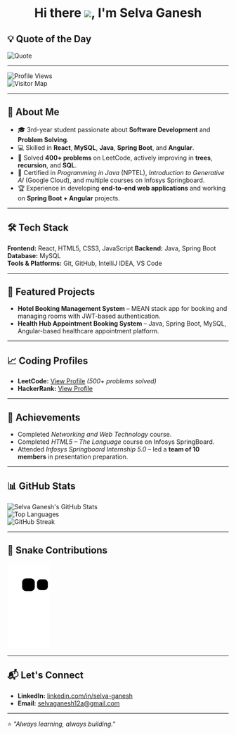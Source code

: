 <h1 align="center">
  Hi there <img src="https://raw.githubusercontent.com/MartinHeinz/MartinHeinz/master/wave.gif" width="30px">, I'm Selva Ganesh
</h1>

## 💡 Quote of the Day
![Quote](https://github-readme-quotes.herokuapp.com/quote?theme=radical&animation=default&layout=default&font=Gabrielle)

---

![Profile Views](https://komarev.com/ghpvc/?username=selvaganesh12a&label=Profile%20Views&color=0e75b6&style=flat)  
![Visitor Map](https://visitcount.itsvg.in/api?id=selvaganesh12a&label=Profile%20Visitors&color=0e75b6&icon=5&pretty=true)

---

## 🚀 About Me
- 🎓 3rd-year student passionate about **Software Development** and **Problem Solving**.
- 💻 Skilled in **React**, **MySQL**, **Java**, **Spring Boot**, and **Angular**.
- 🧠 Solved **400+ problems** on LeetCode, actively improving in **trees**, **recursion**, and **SQL**.
- 📜 Certified in *Programming in Java* (NPTEL), *Introduction to Generative AI* (Google Cloud), and multiple courses on Infosys Springboard.
- 🏆 Experience in developing **end-to-end web applications** and working on **Spring Boot + Angular** projects.

---

## 🛠 Tech Stack
**Frontend:** React, HTML5, CSS3, JavaScript
**Backend:** Java, Spring Boot  
**Database:** MySQL  
**Tools & Platforms:** Git, GitHub, IntelliJ IDEA, VS Code  

---

## 📌 Featured Projects
- **Hotel Booking Management System** – MEAN stack app for booking and managing rooms with JWT-based authentication.
- **Health Hub Appointment Booking System** – Java, Spring Boot, MySQL, Angular-based healthcare appointment platform.

---

## 📈 Coding Profiles
- **LeetCode:** [View Profile]([https://leetcode.com/u/selva_official/]) _(500+ problems solved)_  
- **HackerRank:** [View Profile]([https://www.hackerrank.com/profile/selvaganesh12a])  

---

## 🌟 Achievements
- Completed *Networking and Web Technology* course.
- Completed *HTML5 – The Language* course on Infosys SpringBoard.
- Attended *Infosys Springboard Internship 5.0* – led a **team of 10 members** in presentation preparation.

---

## 📊 GitHub Stats
![Selva Ganesh's GitHub Stats](https://github-readme-stats.vercel.app/api?username=selvaganesh12a&show_icons=true&theme=radical)  
![Top Languages](https://github-readme-stats.vercel.app/api/top-langs/?username=selvaganesh12a&layout=compact&theme=radical)  
![GitHub Streak](https://github-readme-streak-stats.herokuapp.com/?user=selvaganesh12a&theme=radical)

---

## 🐍 Snake Contributions
![snake gif](https://github.com/selvaganesh12a/selvaganesh12a/blob/output/github-contribution-grid-snake.svg)

---

## 📬 Let's Connect
- **LinkedIn:** [linkedin.com/in/selva-ganesh]([https://www.linkedin.com/in/selva-ganesh-v-offic/])
- **Email:** selvaganesh12a@gmail.com

---

⭐ *"Always learning, always building."*
